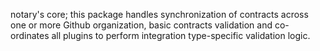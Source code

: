 notary's core; this package handles synchronization of contracts across one or more Github organization, basic contracts validation and co-ordinates all plugins to perform integration type-specific validation logic.